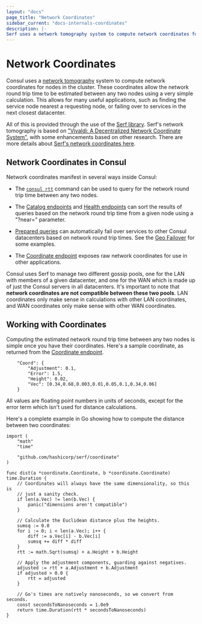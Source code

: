 ```yaml
---
layout: "docs"
page_title: "Network Coordinates"
sidebar_current: "docs-internals-coordinates"
description: |-
Serf uses a network tomography system to compute network coordinates for nodes in the cluster. These coordinates are useful for easily calculating the estimated network round trip time between any two nodes in the cluster. This page documents the details of this system. The core of the network tomography system us based on Vivaldi: A Decentralized Network Coordinate System, with several improvements based on several follow-on papers.
---
```


# Network Coordinates

Consul uses a [network tomography](https://en.wikipedia.org/wiki/Network_tomography)
system to compute network coordinates for nodes in the cluster. These coordinates
allow the network round trip time to be estimated between any two nodes using a
very simple calculation. This allows for many useful applications, such as finding
the service node nearest a requesting node, or failing over to services in the next
closest datacenter.

All of this is provided through the use of the [Serf library](https://www.serf.io/).
Serf's network tomography is based on ["Vivaldi: A Decentralized Network Coordinate System"](http://www.cs.ucsb.edu/~ravenben/classes/276/papers/vivaldi-sigcomm04.pdf),
with some enhancements based on other research. There are more details about
[Serf's network coordinates here](https://www.serf.io/docs/internals/coordinates.html).

## Network Coordinates in Consul

Network coordinates manifest in several ways inside Consul:

* The [`consul rtt`](/docs/commands/rtt.html) command can be used to query for the
  network round trip time between any two nodes.

* The [Catalog endpoints](/api/catalog.html) and
  [Health endpoints](/api/health.html) can sort the results of queries based
  on the network round trip time from a given node using a "?near=" parameter.

* [Prepared queries](/api/query.html) can automatically fail over services 
  to other Consul datacenters based on network round trip times. See the
  [Geo Failover](https://learn.hashicorp.com/consul/developer-discovery/geo-failover) for some examples.

* The [Coordinate endpoint](/api/coordinate.html) exposes raw network
  coordinates for use in other applications.

Consul uses Serf to manage two different gossip pools, one for the LAN with members
of a given datacenter, and one for the WAN which is made up of just the Consul servers
in all datacenters. It's important to note that **network coordinates are not compatible
between these two pools**. LAN coordinates only make sense in calculations with other
LAN coordinates, and WAN coordinates only make sense with other WAN coordinates.

## Working with Coordinates

Computing the estimated network round trip time between any two nodes is simple
once you have their coordinates. Here's a sample coordinate, as returned from the
[Coordinate endpoint](/api/coordinate.html).

```
    "Coord": {
        "Adjustment": 0.1,
        "Error": 1.5,
        "Height": 0.02,
        "Vec": [0.34,0.68,0.003,0.01,0.05,0.1,0.34,0.06]
    }
```

All values are floating point numbers in units of seconds, except for the error
term which isn't used for distance calculations.

Here's a complete example in Go showing how to compute the distance between two
coordinates:

```
import (
    "math"
    "time"

    "github.com/hashicorp/serf/coordinate"
)

func dist(a *coordinate.Coordinate, b *coordinate.Coordinate) time.Duration {
    // Coordinates will always have the same dimensionality, so this is
    // just a sanity check.
    if len(a.Vec) != len(b.Vec) {
        panic("dimensions aren't compatible")
    }

    // Calculate the Euclidean distance plus the heights.
    sumsq := 0.0
    for i := 0; i < len(a.Vec); i++ {
        diff := a.Vec[i] - b.Vec[i]
        sumsq += diff * diff
    }
    rtt := math.Sqrt(sumsq) + a.Height + b.Height

    // Apply the adjustment components, guarding against negatives.
    adjusted := rtt + a.Adjustment + b.Adjustment
    if adjusted > 0.0 {
        rtt = adjusted
    }

    // Go's times are natively nanoseconds, so we convert from seconds.
    const secondsToNanoseconds = 1.0e9
    return time.Duration(rtt * secondsToNanoseconds)
}
```
